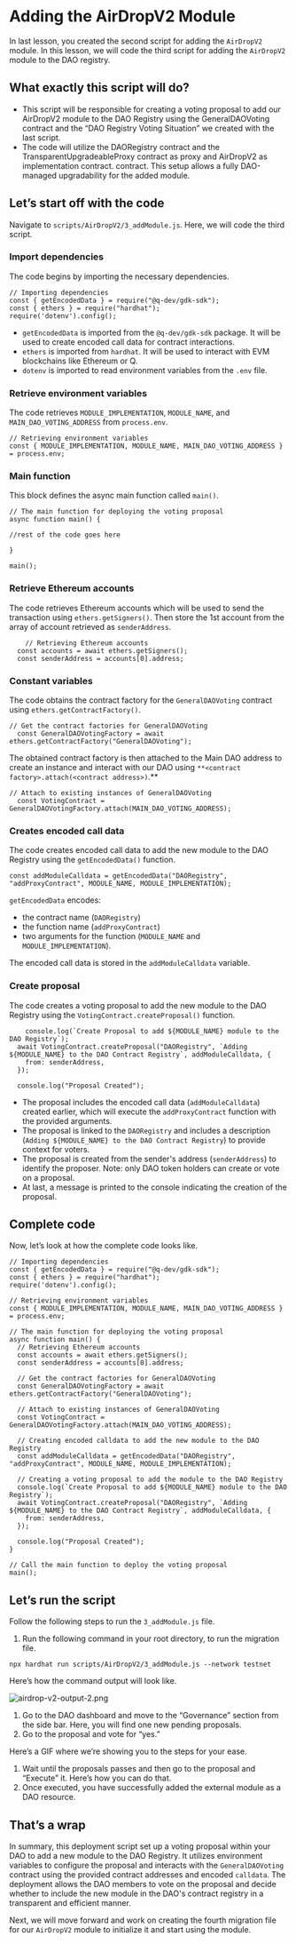 # Adding the AirDropV2 Module

In last lesson, you created the second script for adding the `AirDropV2` module. In this lesson, we will code the third script for adding the `AirDropV2` module to the DAO registry.

## What exactly this script will do?

- This script will be responsible for creating a voting proposal to add our AirDropV2 module to the DAO Registry using the GeneralDAOVoting contract and the “DAO Registry Voting Situation” we created with the last script.
- The code will utilize the DAORegistry contract and the TransparentUpgradeableProxy contract as proxy and AirDropV2 as implementation contract. contract. This setup allows a fully DAO-managed upgradability for the added module.

## Let’s start off with the code

Navigate to `scripts/AirDropV2/3_addModule.js`. Here, we will code the third script.

### Import dependencies

The code begins by importing the necessary dependencies.

```
// Importing dependencies
const { getEncodedData } = require("@q-dev/gdk-sdk");
const { ethers } = require("hardhat");
require('dotenv').config();
```

- `getEncodedData` is imported from the `@q-dev/gdk-sdk` package. It will be used to create encoded call data for contract interactions.
- `ethers` is imported from `hardhat`. It will be used to interact with EVM blockchains like Ethereum or Q.
- `dotenv` is imported to read environment variables from the `.env` file.

### Retrieve environment variables

The code retrieves `MODULE_IMPLEMENTATION`, `MODULE_NAME`, and `MAIN_DAO_VOTING_ADDRESS` from `process.env`.

```
// Retrieving environment variables
const { MODULE_IMPLEMENTATION, MODULE_NAME, MAIN_DAO_VOTING_ADDRESS } = process.env;
```

### Main function

This block defines the async main function called `main()`.

```
// The main function for deploying the voting proposal
async function main() {

//rest of the code goes here

}

main();
```

### Retrieve Ethereum accounts

The code retrieves Ethereum accounts which will be used to send the transaction using `ethers.getSigners()`. Then store the 1st account from the array of account retrieved as `senderAddress`.

```
	// Retrieving Ethereum accounts
  const accounts = await ethers.getSigners();
  const senderAddress = accounts[0].address;
```

### Constant variables

The code obtains the contract factory for the `GeneralDAOVoting` contract using `ethers.getContractFactory()`.

```
// Get the contract factories for GeneralDAOVoting
  const GeneralDAOVotingFactory = await ethers.getContractFactory("GeneralDAOVoting");
```

The obtained contract factory is then attached to the Main DAO address to create an instance and interact with our DAO using `**<contract factory>.attach(<contract address>)`.**

```
// Attach to existing instances of GeneralDAOVoting
  const VotingContract = GeneralDAOVotingFactory.attach(MAIN_DAO_VOTING_ADDRESS);
```

### Creates encoded call data

The code creates encoded call data to add the new module to the DAO Registry using the `getEncodedData()` function.

```
const addModuleCalldata = getEncodedData("DAORegistry", "addProxyContract", MODULE_NAME, MODULE_IMPLEMENTATION);
```

`getEncodedData` encodes: 

- the contract name (`DAORegistry`)
- the function name (`addProxyContract`)
- two arguments for the function (`MODULE_NAME` and `MODULE_IMPLEMENTATION`).

The encoded call data is stored in the `addModuleCalldata` variable.

### Create proposal

The code creates a voting proposal to add the new module to the DAO Registry using the `VotingContract.createProposal()` function.

```
	console.log(`Create Proposal to add ${MODULE_NAME} module to the DAO Registry`);
  await VotingContract.createProposal("DAORegistry", `Adding ${MODULE_NAME} to the DAO Contract Registry`, addModuleCalldata, {
    from: senderAddress,
  });

  console.log("Proposal Created");
```

- The proposal includes the encoded call data (`addModuleCalldata`) created earlier, which will execute the `addProxyContract` function with the provided arguments.
- The proposal is linked to the `DAORegistry` and includes a description (`Adding ${MODULE_NAME} to the DAO Contract Registry`) to provide context for voters.
- The proposal is created from the sender's address (`senderAddress`) to identify the proposer. Note: only DAO token holders can create or vote on a proposal.
- At last, a message is printed to the console indicating the creation of the proposal.

## Complete code

Now, let’s look at how the complete code looks like.

```
// Importing dependencies
const { getEncodedData } = require("@q-dev/gdk-sdk");
const { ethers } = require("hardhat");
require('dotenv').config();

// Retrieving environment variables
const { MODULE_IMPLEMENTATION, MODULE_NAME, MAIN_DAO_VOTING_ADDRESS } = process.env;

// The main function for deploying the voting proposal
async function main() {
  // Retrieving Ethereum accounts
  const accounts = await ethers.getSigners();
  const senderAddress = accounts[0].address;

  // Get the contract factories for GeneralDAOVoting
  const GeneralDAOVotingFactory = await ethers.getContractFactory("GeneralDAOVoting");

  // Attach to existing instances of GeneralDAOVoting
  const VotingContract = GeneralDAOVotingFactory.attach(MAIN_DAO_VOTING_ADDRESS);

  // Creating encoded calldata to add the new module to the DAO Registry
  const addModuleCalldata = getEncodedData("DAORegistry", "addProxyContract", MODULE_NAME, MODULE_IMPLEMENTATION);

  // Creating a voting proposal to add the module to the DAO Registry
  console.log(`Create Proposal to add ${MODULE_NAME} module to the DAO Registry`);
  await VotingContract.createProposal("DAORegistry", `Adding ${MODULE_NAME} to the DAO Contract Registry`, addModuleCalldata, {        
    from: senderAddress,
  });

  console.log("Proposal Created");
}

// Call the main function to deploy the voting proposal
main();
```

## Let’s run the script

Follow the following steps to run the `3_addModule.js` file.

1. Run the following command in your root directory, to run the migration file.

```
npx hardhat run scripts/AirDropV2/3_addModule.js --network testnet
```

Here’s how the command output will look like.

![airdrop-v2-output-2.png](Adding%20the%20AirDropV2%20Module%20479d9e3381214678a150c4544a4a180b/airdrop-v2-output-2.png)

1. Go to the DAO dashboard and move to the “Governance” section from the side bar. Here, you will find one new pending proposals.
2. Go to the proposal and vote for “yes.”

Here’s a GIF where we’re showing you to the steps for your ease.

1. Wait until the proposals passes and then go to the proposal and “Execute” it. Here’s how you can do that.
2. Once executed, you have successfully added the external module as a DAO resource.

## That’s a wrap

In summary, this deployment script set up a voting proposal within your DAO to add a new module to the DAO Registry. It utilizes environment variables to configure the proposal and interacts with the `GeneralDAOVoting` contract using the provided contract addresses and encoded `calldata`. The deployment allows the DAO members to vote on the proposal and decide whether to include the new module in the DAO's contract registry in a transparent and efficient manner.

Next, we will move forward and work on creating the fourth migration file for our `AirDropV2` module to initialize it and start using the module.
